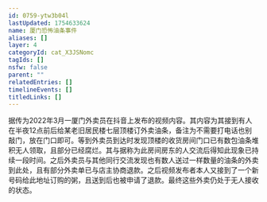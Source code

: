 ```yaml
---
id: 0759-ytw3b04l
lastUpdated: 1754633624
name: 厦门恐怖油条事件
aliases: []
layer: 4
categoryId: cat_X3JSNomc
tagIds: []
nsfw: false
parent: ""
relatedEntries: []
timelineEvents: []
titledLinks: []
---
```


据传为2022年3月一厦门外卖员在抖音上发布的视频内容。其内容为其接到有人在半夜12点前后给某老旧居民楼七层顶楼订外卖油条，备注为不需要打电话也别敲门，放在门口即可。等到外卖员到达时发现顶楼的收货房间门口已有数包油条堆积无人领取，且部分已经腐烂。其与据称为此房间房东的人交流后得知此现象已持续一段时间。之后外卖员与其他同行交流发现也有数人送过一样数量的油条的外卖到此处，且有部分外卖单已与店主协商退款。之后视频发布者本人又接到了一个新号码给此地址订购的粥，且送到后也被申请了退款。最终这些外卖仍处于无人接收的状态。